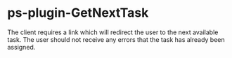 ps-plugin-GetNextTask
=====================

The client requires a link which will redirect the user to the next available task.  The user should not receive any errors that the task has already been assigned.  
